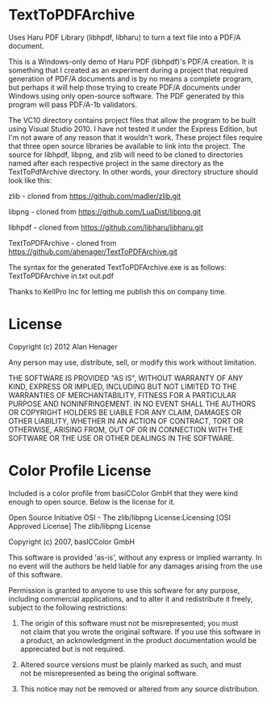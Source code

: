 TextToPDFArchive
================

Uses Haru PDF Library (libhpdf, libharu) to turn a text file into a PDF/A document.

This is a Windows-only demo of Haru PDF (libhpdf)'s PDF/A creation. It is something that I created as an experiment during 
a project that required generation of PDF/A documents and is by no means a complete program, but perhaps
it will help those trying to create PDF/A documents under Windows using only open-source software. The PDF generated
by this program will pass PDF/A-1b validators.

The VC10 directory contains project files that allow the program to be built using Visual Studio 2010. I have not
tested it under the Express Edition, but I'm not aware of any reason that it wouldn't work. These project files 
require that three open source libraries be available to link into the project. The source for libhpdf, libpng, and
zlib will need to be cloned to directories named after each respective project in the same directory as the 
TextToPdfArchive directory. In other words, your directory structure should look like this:

zlib - cloned from https://github.com/madler/zlib.git

libpng - cloned from https://github.com/LuaDist/libpng.git

libhpdf - cloned from https://github.com/libharu/libharu.git

TextToPDFArchive - cloned from https://github.com/ahenager/TextToPDFArchive.git

The syntax for the generated TextToPDFArchive.exe is as follows:
TextToPDFArchive in.txt out.pdf

Thanks to KellPro Inc for letting me publish this on company time.

License
=======
Copyright (c) 2012 Alan Henager

Any person may use, distribute, sell, or modify this work without limitation.

THE SOFTWARE IS PROVIDED "AS IS", WITHOUT WARRANTY OF ANY KIND, EXPRESS OR IMPLIED, INCLUDING BUT NOT LIMITED TO THE WARRANTIES OF MERCHANTABILITY, FITNESS FOR A PARTICULAR PURPOSE AND NONINFRINGEMENT. IN NO EVENT SHALL THE AUTHORS OR COPYRIGHT HOLDERS BE LIABLE FOR ANY CLAIM, DAMAGES OR OTHER LIABILITY, WHETHER IN AN ACTION OF CONTRACT, TORT OR OTHERWISE, ARISING FROM, OUT OF OR IN CONNECTION WITH THE SOFTWARE OR THE USE OR OTHER DEALINGS IN THE SOFTWARE.

Color Profile License
=====================

Included is a color profile from basiCColor GmbH that they were kind enough to open source. Below is the license 
for it.

Open Source Initiative OSI - The zlib/libpng License:Licensing
[OSI Approved License]
The zlib/libpng License

Copyright (c) 2007, basICColor GmbH

This software is provided 'as-is', without any express or implied
warranty. In no event will the authors be held liable for any damages
arising from the use of this software.

Permission is granted to anyone to use this software for any purpose,
including commercial applications, and to alter it and redistribute it
freely, subject to the following restrictions:

  1. The origin of this software must not be misrepresented; you must  
not
  claim that you wrote the original software. If you use this software
  in a product, an acknowledgment in the product documentation would be
  appreciated but is not required.

  2. Altered source versions must be plainly marked as such, and must  
not be
  misrepresented as being the original software.

  3. This notice may not be removed or altered from any source
  distribution.